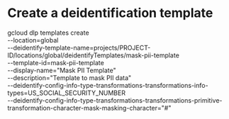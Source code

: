 # Create a deidentification template
gcloud dlp templates create \
    --location=global \
    --deidentify-template-name=projects/PROJECT-ID/locations/global/deidentifyTemplates/mask-pii-template \
    --template-id=mask-pii-template \
    --display-name="Mask PII Template" \
    --description="Template to mask PII data" \
    --deidentify-config-info-type-transformations-transformations-info-types=US_SOCIAL_SECURITY_NUMBER \
    --deidentify-config-info-type-transformations-transformations-primitive-transformation-character-mask-masking-character="#"